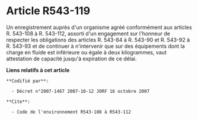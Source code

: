 # Article R543-119

Un enregistrement auprès d'un organisme agréé conformément aux articles R. 543-108 à R. 543-112, assorti d'un engagement sur
l'honneur de respecter les obligations des articles R. 543-84 à R. 543-90 et R. 543-92 à R. 543-93 et de continuer à
n'intervenir que sur des équipements dont la charge en fluide est inférieure ou égale à deux kilogrammes, vaut attestation de
capacité jusqu'à expiration de ce délai.

**Liens relatifs à cet article**

	**Codifié par**:

	  - Décret n°2007-1467 2007-10-12 JORF 16 octobre 2007

	**Cite**:

	  - Code de l'environnement R543-108 à R543-112

